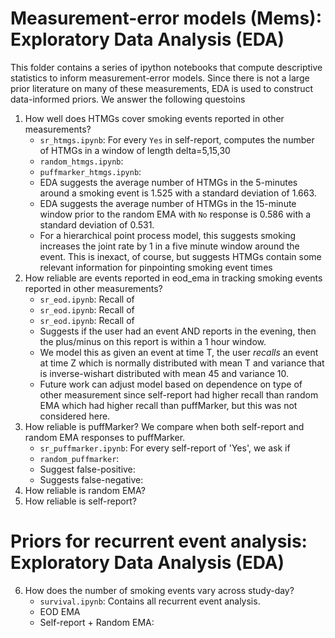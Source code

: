 # Measurement-error models (Mems): Exploratory Data Analysis (EDA)

This folder contains a series of ipython notebooks that compute descriptive statistics to inform measurement-error models.  Since there is not a large prior literature on many of these measurements, EDA is used to construct data-informed priors.  We answer the following questoins

1. How well does HTMGs cover smoking events reported in other measurements? 
    +  `sr_htmgs.ipynb`: For every `Yes` in self-report, computes the number of HTMGs in a window of length delta=5,15,30 
    +  `random_htmgs.ipynb`:
    +  `puffmarker_htmgs.ipynb`:
    +  EDA suggests the average number of HTMGs in the 5-minutes around a smoking event is 1.525 with a standard deviation of 1.663.  
    +  EDA suggests the average number of HTMGs in the 15-minute window prior to the random EMA with `No` response is 0.586 with a standard deviation of 0.531.
    +  For a hierarchical point process model, this suggests smoking increases the joint rate by 1 in a five minute window around the event.  This is inexact, of course, but suggests HTMGs contain some relevant information for pinpointing smoking event times
2. How reliable are events reported in eod_ema in tracking smoking events reported in other measurements?
    + `sr_eod.ipynb`: Recall of 
    + `sr_eod.ipynb`: Recall of 
    + `sr_eod.ipynb`: Recall of 
    + Suggests if the user had an event AND reports in the evening, then the plus/minus on this report is within a 1 hour window.  
    + We model this as given an event at time T, the user _recalls_ an event at time Z which is normally distributed with mean T and variance that is inverse-wishart distributed with mean 45 and variance 10.
    + Future work can adjust model based on dependence on type of other measurement since self-report had higher recall than random EMA which had higher recall than puffMarker, but this was not considered here.
3. How reliable is puffMarker? We compare when both self-report and random EMA responses to puffMarker.  
    + `sr_puffmarker.ipynb`: For every self-report of 'Yes', we ask if 
    + `random_puffmarker`: 
    + Suggest false-positive:
    + Suggests false-negative:
4. How reliable is random EMA?
5. How reliable is self-report?

# Priors for recurrent event analysis: Exploratory Data Analysis (EDA)

6. How does the number of smoking events vary across study-day?
    + `survival.ipynb`: Contains all recurrent event analysis.  
    + EOD EMA
    + Self-report + Random EMA:
